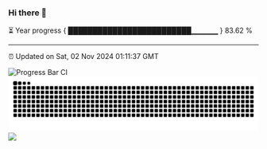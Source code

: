 ### Hi there 👋

⏳ Year progress { █████████████████████████▁▁▁▁▁ } 83.62 %

---

⏰ Updated on Sat, 02 Nov 2024 01:11:37 GMT

![Progress Bar CI](https://github.com/liununu/liununu/workflows/Progress%20Bar%20CI/badge.svg)![](https://raw.githubusercontent.com/L1cardo/L1cardo/main/assets/github-contribution-grid-snake.svg)![](https://raw.githubusercontent.com/seesaws/seesaws/main/assets/github-contribution-grid-snake.svg)
